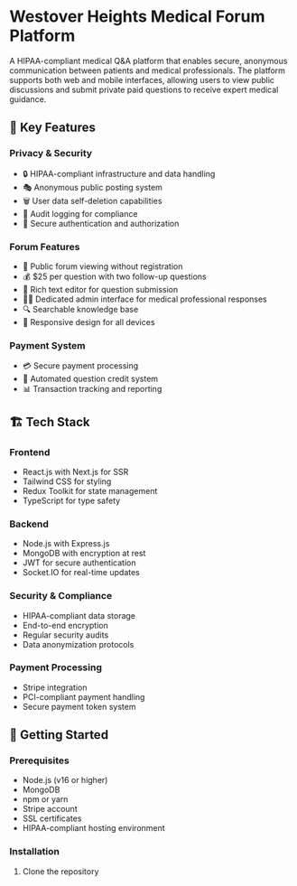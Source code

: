 # Westover Heights Medical Forum Platform

A HIPAA-compliant medical Q&A platform that enables secure, anonymous communication between patients and medical professionals. The platform supports both web and mobile interfaces, allowing users to view public discussions and submit private paid questions to receive expert medical guidance.

## 🌟 Key Features

### Privacy & Security
- 🔒 HIPAA-compliant infrastructure and data handling
- 🎭 Anonymous public posting system
- 🗑️ User data self-deletion capabilities
- 📜 Audit logging for compliance
- 🔐 Secure authentication and authorization

### Forum Features
- 👀 Public forum viewing without registration
- 💰 $25 per question with two follow-up questions
- 📝 Rich text editor for question submission
- 👨‍⚕️ Dedicated admin interface for medical professional responses
- 🔍 Searchable knowledge base
- 📱 Responsive design for all devices

### Payment System
- 💳 Secure payment processing
- 🔄 Automated question credit system
- 📊 Transaction tracking and reporting

## 🏗️ Tech Stack

### Frontend
- React.js with Next.js for SSR
- Tailwind CSS for styling
- Redux Toolkit for state management
- TypeScript for type safety

### Backend
- Node.js with Express.js
- MongoDB with encryption at rest
- JWT for secure authentication
- Socket.IO for real-time updates

### Security & Compliance
- HIPAA-compliant data storage
- End-to-end encryption
- Regular security audits
- Data anonymization protocols

### Payment Processing
- Stripe integration
- PCI-compliant payment handling
- Secure payment token system

## 🚀 Getting Started

### Prerequisites
- Node.js (v16 or higher)
- MongoDB
- npm or yarn
- Stripe account
- SSL certificates
- HIPAA-compliant hosting environment

### Installation

1. Clone the repository
